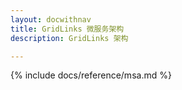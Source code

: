 ```yaml
---
layout: docwithnav
title: GridLinks 微服务架构
description: GridLinks 架构

---
```


{% include docs/reference/msa.md %}